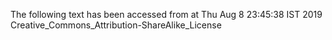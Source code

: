 The following text has been accessed from at Thu Aug 8 23:45:38 IST 2019
Creative_Commons_Attribution-ShareAlike_License
